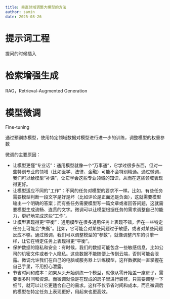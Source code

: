 ```yaml
title: 垂直领域调整大模型的方法
author: samin
date: 2025-08-26
```

# 提示词工程

提问的时候插入

# 检索增强生成

RAG，Retrieval-Augmented Generation

# 模型微调

Fine-tuning

通过预训练模型，使用特定领域数据对模型进行进一步的训练，调整模型的权重参数

微调的主要原因：

- 让模型更懂“专业话”：通用模型就像一个“万事通”，它学过很多东西，但对一些特别专业的领域（比如医学、法律、金融）可能不会特别精通。通过微调，我们可以给模型“补课”，让它学会这些专业领域的知识，从而在这些领域表现得更好。
- 让模型适应不同的“工作”：不同的任务对模型的要求不一样。比如，有些任务需要模型判断一段文字是好是坏（比如评论是正面还是负面），这就需要模型输出一个明确的答案；而有些任务需要模型写一篇文章或者回答问题，这就需要模型生成流畅、连贯的文字。微调可以让模型根据任务的需求调整自己的能力，更好地完成这些“工作”。
- 让模型表现得更“平衡”：通用模型在很多通用任务上表现不错，但在一些特定任务上可能会“失衡”。比如，它可能会对某些问题过于敏感，或者对某些问题反应不够。通过微调，我们可以调整模型的“参数”，就像调整汽车的引擎一样，让它在特定任务上表现得更“平衡”。
- 保护数据的隐私和安全：有时候，我们的数据可能包含一些敏感信息，比如公司的机密文件或者个人隐私。这些数据不能随便上传到云端，否则可能会泄露。微调允许我们在自己的电脑或服务器上训练模型，这样数据就一直掌握在自己手里，不用担心泄露。
- 节省时间和成本：如果从头开始训练一个模型，就像从零开始盖一座房子，需要很多时间和资源。而微调就像是在现成的房子里进行装修，只需要调整一下细节，就可以让它更适合自己的需求。这样不仅节省时间和成本，而且微调后的模型在特定任务上表现更好，用起来也更高效。
